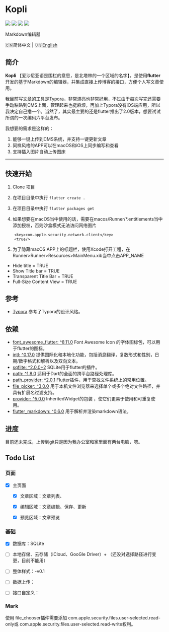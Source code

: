 # Kopli
![](https://img.shields.io/badge/Toolkit-Flutter-blue.svg)  ![](https://img.shields.io/badge/Language-Dart-orange.svg)  ![](https://img.shields.io/apm/l/vim-mode)  ![](https://img.shields.io/badge/Process-Developing-blueviolet.svg)

 Markdown编辑器

 🇨🇳简体中文 | 🇺🇸[English](https://github.com/wellmoonloft/vara)

## 简介

**Kopli** 【爱沙尼亚语是围栏的意思，是北塔林的一个区域的名字】，是使用**flutter**开发的基于Markdown的编辑器，并集成直接上传博客的接口，方便个人写文章使用。

我目前写文章的工具是[Typora](https://typora.io/)，非常漂亮也非常好用，不过由于每次写完还需要手动粘贴到CMS上面，管理起来也挺麻烦，再加上Typora没有iOS端应用，所以我决定自己撸一个。当然了，其实最主要的还是flutter推出了2.0版本，想要试试所谓的一次编码六平台发布。

我想要的需求是这样的：
1. 能够一键上传到CMS系统，并支持一键更新文章
2. 同样风格的APP可以在macOS和iOS上同步编写和查看
3. 支持插入图片自动上传图床


------------------------------

## 快速开始

1. Clone 项目

2. 在项目目录中执行 `flutter create . `

3. 在项目目录中执行 `flutter packages get`

4. 如果想要在macOS当中使用的话，需要在macos/Runner/*.entitlements当中添加授权，否则沙盒模式无法访问网络图片

```
	<key>com.apple.security.network.client</key>
	<true/>
```

5. 为了隐藏macOS APP上的标题栏，使用Xcode打开工程，在Runner>Runner>Resources>MainMenu.xib当中点击APP_NAME
- Hide title = TRUE
- Show Title bar = TRUE
- Transparent Title Bar = TRUE
- Full-Size Content View = TRUE



## 参考
- [Typora](https://typora.io/) 参考了Typora的设计风格。

## 依赖

- [font_awesome_flutter: ^8.11.0](https://pub.dev/packages/font_awesome_flutter) Font Awesome Icon 的字体图标包，可以用于flutter的图标。
- [intl: ^0.17.0](https://pub.dev/packages/intl) 提供国际化和本地化功能，包括消息翻译，复数形式和性别，日期/数字格式和解析以及双向文本。
- [sqflite: ^2.0.0+2](https://pub.dev/packages/sqflite) SQLite用于flutter的插件。
- [path: ^1.8.0](https://pub.dev/packages/path) 适用于Dart的全面的跨平台路径处理库。
- [path_provider: ^2.0.1](https://pub.dev/packages/path_provider) Flutter插件，用于查找文件系统上的常用位置。
- [file_picker: ^3.0.0](https://pub.dev/packages/file_picker) 用于本机文件浏览器来选择单个或多个绝对文件路径，并具有扩展名过滤支持。
- [provider: ^5.0.0](https://pub.dev/packages/provider) InheritedWidget的包装 ，使它们更易于使用和可重复使用。
- [flutter_markdown: ^0.6.0](https://pub.dev/packages/flutter_markdown) 用于解析并渲染markdown语法。

## 进度

目前还未完成，上传到git只是因为我办公室和家里面有两台电脑，嗯。


## Todo List 

### 页面  
 
- [x] 主页面  
  - [x] 文章区域：文章列表、
  - [x] 编辑区域：文章编辑、保存、更新
  - [x] 预览区域：文章预览  
  

### 基础  
- [x] 数据库：SQLite
- [ ] 本地存储、云存储（iCloud、GooGle Driver）+ （还没对选择路径进行变更，目前不能用）
- [ ] 整体样式：-v0.1
- [ ] 数据上传：
- [ ] 接口自定义：


### Mark



使用 file_chooser插件需要添加 com.apple.security.files.user-selected.read-only或 com.apple.security.files.user-selected.read-write权利。